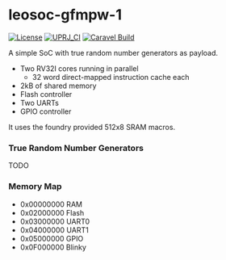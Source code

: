 # leosoc-gfmpw-1

[![License](https://img.shields.io/badge/License-Apache%202.0-blue.svg)](https://opensource.org/licenses/Apache-2.0) [![UPRJ_CI](https://github.com/efabless/caravel_project_example/actions/workflows/user_project_ci.yml/badge.svg)](https://github.com/efabless/caravel_project_example/actions/workflows/user_project_ci.yml) [![Caravel Build](https://github.com/efabless/caravel_project_example/actions/workflows/caravel_build.yml/badge.svg)](https://github.com/efabless/caravel_project_example/actions/workflows/caravel_build.yml)

A simple SoC with true random number generators as payload.

- Two RV32I cores running in parallel
  - 32 word direct-mapped instruction cache each
- 2kB of shared memory
- Flash controller
- Two UARTs
- GPIO controller

It uses the foundry provided 512x8 SRAM macros.

### True Random Number Generators

TODO

### Memory Map

- 0x00000000 RAM
- 0x02000000 Flash
- 0x03000000 UART0
- 0x04000000 UART1
- 0x05000000 GPIO
- 0x0F000000 Blinky


